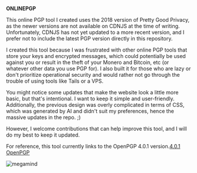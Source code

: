 **ONLINEPGP**

This online PGP tool I created uses the 2018 version of Pretty Good Privacy, as the newer versions are not available on CDNJS at the time of writing. Unfortunately, CDNJS has not yet updated to a more recent version, and I prefer not to include the latest PGP version directly in this repository.

I created this tool because I was frustrated with other online PGP tools that store your keys and encrypted messages, which could potentially be used against you or result in the theft of your Monero and Bitcoin, etc (or whatever other data you use PGP for). I also built it for those who are lazy or don't prioritize operational security and would rather not go through the trouble of using tools like Tails or a VPS.

You might notice some updates that make the website look a little more basic, but that's intentional. I want to keep it simple and user-friendly. Additionally, the previous design was overly complicated in terms of CSS, which was generated by AI and didn't suit my preferences, hence the massive updates in the repo. ;)

However, I welcome contributions that can help improve this tool, and I will do my best to keep it updated.

For reference, this tool currently links to the OpenPGP 4.0.1 version.[4.0.1 OpenPGP](https://cdnjs.cloudflare.com/ajax/libs/openpgp/4.0.1/openpgp.min.js)

![megamind](https://github.com/Kyffin-r/OnlinePGP/megamind.gif)
